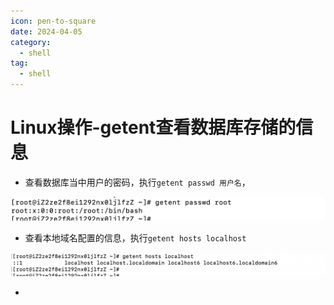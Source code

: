 ```yaml
---
icon: pen-to-square
date: 2024-04-05
category:
  - shell
tag:
  - shell
---
```

# Linux操作-getent查看数据库存储的信息

- 查看数据库当中用户的密码，执行`getent passwd 用户名`，

![image-20231223233608723](./images/image-20231223233608723.png)

- 查看本地域名配置的信息，执行`getent hosts localhost `

![image-20231223233755942](./images/image-20231223233755942.png)

- 
